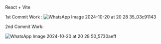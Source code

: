React + Vite


1st Commit Work :
![WhatsApp Image 2024-10-20 at 20 28 35_03c91143](https://github.com/user-attachments/assets/2213b504-6ddf-4a18-9129-b36f0b88dc88)

2nd Commit Work:



![WhatsApp Image 2024-10-20 at 20 28 50_5730aeff](https://github.com/user-attachments/assets/dff1ce69-6b3f-4162-98ec-0916a986e41d)
